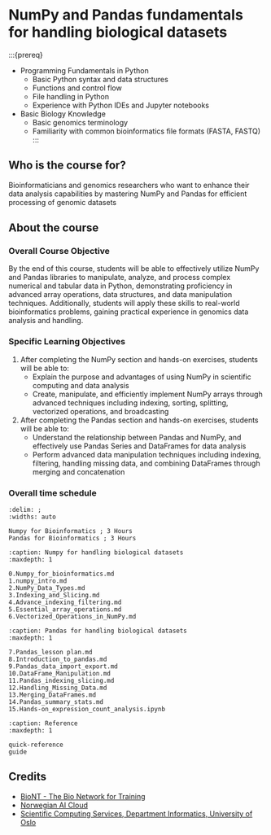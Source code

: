 # NumPy and Pandas fundamentals for handling biological datasets

:::{prereq}

* Programming Fundamentals in Python
  * Basic Python syntax and data structures
  * Functions and control flow
  * File handling in Python
  * Experience with Python IDEs and Jupyter notebooks
* Basic Biology Knowledge
  * Basic genomics terminology
  * Familiarity with common bioinformatics file formats (FASTA, FASTQ)
:::

## Who is the course for?

Bioinformaticians and genomics researchers who want to enhance their data analysis capabilities by mastering NumPy and Pandas for efficient processing of genomic datasets

## About the course

### Overall Course Objective

By the end of this course, students will be able to effectively utilize NumPy and Pandas libraries to manipulate, analyze, and process complex numerical and tabular data in Python, demonstrating proficiency in advanced array operations, data structures, and data manipulation techniques. Additionally, students will apply these skills to real-world bioinformatics problems, gaining practical experience in genomics data analysis and handling.

### Specific Learning Objectives

1. After completing the NumPy section and hands-on exercises, students will be able to:
   * Explain the purpose and advantages of using NumPy in scientific computing and data analysis
   * Create, manipulate, and efficiently implement NumPy arrays through advanced techniques including indexing, sorting, splitting, vectorized operations, and broadcasting
2. After completing the Pandas section and hands-on exercises, students will be able to:
   * Understand the relationship between Pandas and NumPy, and effectively use Pandas Series and DataFrames for data analysis
   * Perform advanced data manipulation techniques including indexing, filtering, handling missing data, and combining DataFrames through merging and concatenation

### Overall time schedule

```{csv-table}
:delim: ;
:widths: auto

Numpy for Bioinformatics ; 3 Hours
Pandas for Bioinformatics ; 3 Hours 
```

```{toctree}
:caption: Numpy for handling biological datasets 
:maxdepth: 1

0.Numpy_for_bioinformatics.md
1.numpy_intro.md
2.NumPy_Data_Types.md
3.Indexing_and_Slicing.md
4.Advance_indexing_filtering.md
5.Essential_array_operations.md
6.Vectorized_Operations_in_NumPy.md
```

```{toctree}
:caption: Pandas for handling biological datasets 
:maxdepth: 1

7.Pandas_lesson plan.md
8.Introduction_to_pandas.md
9.Pandas_data_import_export.md
10.DataFrame_Manipulation.md
11.Pandas_indexing_slicing.md
12.Handling_Missing_Data.md
13.Merging_DataFrames.md
14.Pandas_summary_stats.md
15.Hands-on_expression_count_analysis.ipynb
```

```{toctree}
:caption: Reference
:maxdepth: 1

quick-reference
guide
```

## Credits

* [BioNT - The Bio Network for Training](https://biont-training.eu/)
* [Norwegian AI Cloud](https://www.naic.no)
* [Scientific Computing Services, Department Informatics, University of Oslo](https://www.usit.uio.no/english/about/organisation/rde/scs/)
